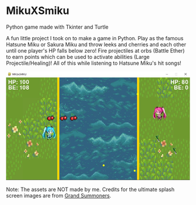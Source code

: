 # MikuXSmiku
Python game made with Tkinter and Turtle

A fun little project I took on to make a game in Python. Play as the famous Hatsune Miku or Sakura Miku and throw leeks and cherries and each other until one player's HP falls below zero! Fire projectiles at orbs (Battle Ether) to earn points which can be used to activate abilities (Large Projectile/Healing)! All of this while listening to Hatsune Miku's hit songs!

![](./MIKUxSMIKU/preview/1.jpg)

Note: The assets are NOT made by me. Credits for the ultimate splash screen images are from [Grand Summoners](https://global.grandsummoners.com/).
